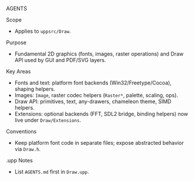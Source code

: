 AGENTS

Scope
- Applies to `uppsrc/Draw`.

Purpose
- Fundamental 2D graphics (fonts, images, raster operations) and Draw API used by GUI and PDF/SVG layers.

Key Areas
- Fonts and text: platform font backends (Win32/Freetype/Cocoa), shaping helpers.
- Images: `Image`, raster codec helpers (`Raster*`, palette, scaling, ops).
- Draw API: primitives, text, any-drawers, chameleon theme, SIMD helpers.
- Extensions: optional backends (FFT, SDL2 bridge, binding helpers) now live under `Draw/Extensions`.

Conventions
- Keep platform font code in separate files; expose abstracted behavior via `Draw.h`.

.upp Notes
- List `AGENTS.md` first in `Draw.upp`.

